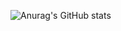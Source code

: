 ![Anurag's GitHub stats](https://github-readme-stats.vercel.app/api?username=dontgiveafuck&show_icons=true&theme=tokyonight)
